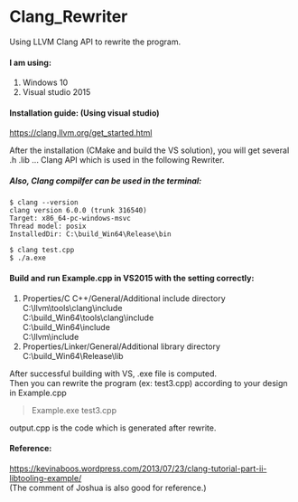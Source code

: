# Clang_Rewriter
Using LLVM Clang API to rewrite the program.

#### I am using:
1. Windows 10
2. Visual studio 2015

#### Installation guide: (Using visual studio)
https://clang.llvm.org/get_started.html

After the installation (CMake and build the VS solution), you will get several .h .lib ... Clang API
which is used in the following Rewriter.

##### Also, Clang compilfer can be used in the terminal:
```
$ clang --version  
clang version 6.0.0 (trunk 316540)  
Target: x86_64-pc-windows-msvc  
Thread model: posix  
InstalledDir: C:\build_Win64\Release\bin    

$ clang test.cpp  
$ ./a.exe  
```



#### Build and run Example.cpp in VS2015 with the setting correctly:   
1. Properties/C C++/General/Additional include directory  
    C:\llvm\tools\clang\include  
    C:\build_Win64\tools\clang\include  
    C:\build_Win64\include  
    C:\llvm\include 
    
2. Properties/Linker/General/Additional library directory  
    C:\build_Win64\Release\lib
      
After successful building with VS, .exe file is computed.  
Then you can rewrite the program (ex: test3.cpp) according to your design in Example.cpp  
> Example.exe test3.cpp  
  
output.cpp is the code which is generated after rewrite.  



#### Reference:
https://kevinaboos.wordpress.com/2013/07/23/clang-tutorial-part-ii-libtooling-example/  
(The comment of Joshua is also good for reference.)
